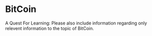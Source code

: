 # BitCoin
A Quest For Learning:
	Please also include information regarding only relevent information to the topic of BitCoin.

